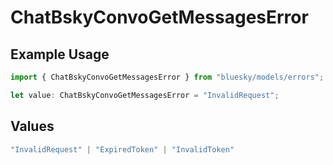 # ChatBskyConvoGetMessagesError

## Example Usage

```typescript
import { ChatBskyConvoGetMessagesError } from "bluesky/models/errors";

let value: ChatBskyConvoGetMessagesError = "InvalidRequest";
```

## Values

```typescript
"InvalidRequest" | "ExpiredToken" | "InvalidToken"
```